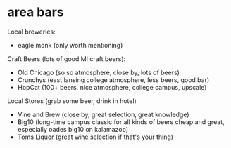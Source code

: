 # area bars

Local breweries:  
* eagle monk (only worth mentioning)

Craft Beers (lots of good MI craft beers):
* Old Chicago (so so atmosphere, close by, lots of beers)
* Crunchys (east lansing college atmosphere, less beers, good bar)
* HopCat (100+ beers, nice atmosphere, college campus, upscale)

Local Stores (grab some beer, drink in hotel)
* Vine and Brew (close by, great selection, great knowledge)
* Big10 (long-time campus classic for all kinds of beers cheap and great, especially oades big10 on kalamazoo)
* Toms Liquor (great wine selection if that's your thing)
